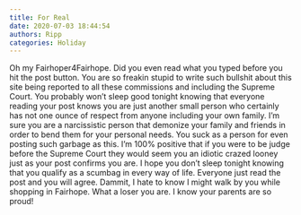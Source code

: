 ```yaml
---
title: For Real
date: 2020-07-03 18:44:54
authors: Ripp
categories: Holiday
---
```


 Oh my Fairhoper4Fairhope. Did you even read what you typed before you hit the post button. You are so freakin stupid to write such bullshit about this site being reported to all these commissions and including the Supreme Court. You probably won’t sleep good tonight knowing that everyone reading your post knows you are just another small person who certainly has not one ounce of respect from anyone including your own family. I’m sure you are a narcissistic person that demonize your family and friends in order to bend them for your personal needs. You suck as a person for even posting such garbage as this. I’m 100% positive that if you were to be judge before the Supreme Court they would seem you an idiotic crazed looney just as your post confirms you are. I hope you don’t sleep tonight knowing that you qualify as a scumbag in every way of life. Everyone just read the post and you will agree. Dammit, I hate to know I might walk by you while shopping in Fairhope. What a loser you are. I know your parents are so proud!